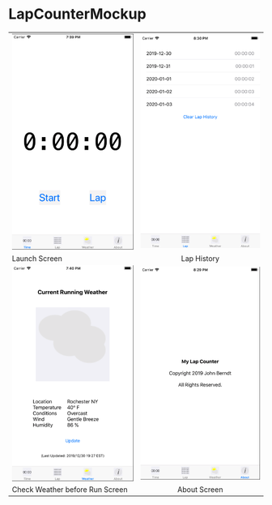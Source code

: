 # LapCounterMockup
|         |            |
| ------------- |:-------------:|
| ![screen_01](https://raw.githubusercontent.com/sieger43/LapCounterMockup/master/Screen_01.png) | ![screen_02](https://raw.githubusercontent.com/sieger43/LapCounterMockup/master/Screen_02.png) |
| Launch Screen | Lap History |
| ![screen_03](https://raw.githubusercontent.com/sieger43/LapCounterMockup/master/Screen_03.png) | ![screen_04](https://raw.githubusercontent.com/sieger43/LapCounterMockup/master/Screen_04.png) |
| Check Weather before Run Screen | About Screen |
